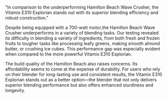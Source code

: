 "In comparison to the underperforming Hamilton Beach Wave Crusher, the Vitamix E310 Explorian stands out with its superior blending efficiency and robust construction."

Despite being equipped with a 700-watt motor,the Hamilton Beach Wave Crusher underperforms in a variety of blending tasks. Our testing revealed its difficulty in blending a variety of ingredients, from both fresh and frozen fruits to tougher tasks like processing leafy greens, making smooth almond butter, or crushing ice cubes. This performance gap was especially evident when compared to the more powerful Vitamix E310 Explorian.

The build quality of the Hamilton Beach also raises concerns. Its affordability seems to come at the expense of durability. For users who rely on their blender for long-lasting use and consistent results, the Vitamix E310 Explorian stands out as a better option—the blender that not only delivers superior blending performance but also offers enhanced sturdiness and longevity.